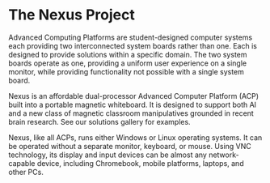 # The Nexus Project
Advanced Computing Platforms are student-designed computer systems each providing two interconnected system boards rather than one. Each is designed to provide solutions within a specific domain. The two system boards operate as one, providing a uniform user experience on a single monitor, while providing functionality not possible with a single system board.</p> 
Nexus is an affordable dual-processor Advanced Computer Platform (ACP) built into a portable magnetic whiteboard.  It is designed to support both AI and a new class of magnetic classroom manipulatives grounded in recent brain research.  See our solutions gallery for examples.</p>
Nexus, like all ACPs, runs either Windows or Linux operating systems.  It can be operated without a separate monitor, keyboard, or mouse.  Using VNC technology, its display and input devices can be almost any network-capable device, including Chromebook, mobile platforms, laptops, and other PCs.

